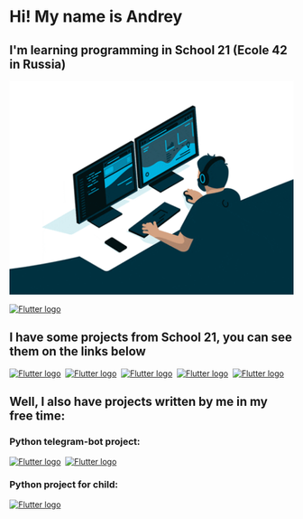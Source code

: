 # Hi! My name is Andrey
## I'm learning programming in School 21 (Ecole 42 in Russia)

<p align="center">
  <img width="860" src="./giphy.gif">
</p>

[<img src="https://img.shields.io/badge/Telegram-17191e?logo=Telegram&logoColor=2986cc&style=plastic&logo=appveyor" alt="Flutter logo" title="Flutter" height="25" />](https://t.me/hbombur)

## I have some projects from School 21, you can see them on the links below

[<img src="https://img.shields.io/badge/%20-lib__ft-green?logo=42&logoColor=000000&style=plastic&logoWidth=40&labelColor=464451" alt="Flutter logo" title="Flutter" height="25" />](https://github.com/hbombur/my_libft)&nbsp;
[<img src="https://img.shields.io/badge/%20-get__next__line-green?logo=42&logoColor=000000&style=plastic&logoWidth=40&labelColor=464451" alt="Flutter logo" title="Flutter" height="25" />](https://github.com/hbombur/get_next_line)&nbsp;
[<img src="https://img.shields.io/badge/%20-ft__printf-green?logo=42&logoColor=000000&style=plastic&logoWidth=40&labelColor=464451" alt="Flutter logo" title="Flutter" height="25" />](https://github.com/hbombur/ft_printf)&nbsp;
[<img src="https://img.shields.io/badge/%20-pipex-green?logo=42&logoColor=000000&style=plastic&logoWidth=40&labelColor=464451" alt="Flutter logo" title="Flutter" height="25" />](https://github.com/hbombur/pipex)&nbsp;
[<img src="https://img.shields.io/badge/%20-FDF-green?logo=42&logoColor=000000&style=plastic&logoWidth=40&labelColor=464451" alt="Flutter logo" title="Flutter" height="25" />](https://github.com/hbombur/FDF)&nbsp;

## Well, I also have projects written by me in my free time:
### Python telegram-bot project:

[<img src="https://img.shields.io/badge/%20-Peter__bot-blue?style=plastic&logo=python&labelColor=464451" alt="Flutter logo" title="Flutter" height="25" />](https://github.com/hbombur/pyotr-bot)&nbsp;
[<img src="https://img.shields.io/badge/%20-Church__Schedule-lightblue?style=plastic&logo=python&labelColor=464451" alt="Flutter logo" title="Flutter" height="25" />](https://github.com/hbombur/church_shedule)&nbsp;

### Python project for child:

[<img src="https://img.shields.io/badge/%20-Timer%202.0-darkgreen?style=plastic&logo=python&labelColor=464451" alt="Flutter logo" title="Flutter" height="25" />](https://github.com/hbombur/timer2_0)&nbsp;
